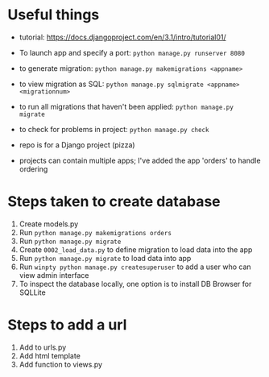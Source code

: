 # Useful things

* tutorial: https://docs.djangoproject.com/en/3.1/intro/tutorial01/
* To launch app and specify a port: `python manage.py runserver 8080`
* to generate migration: `python manage.py makemigrations <appname>`
* to view migration as SQL: `python manage.py sqlmigrate <appname> <migrationnum>`
* to run all migrations that haven't been applied: `python manage.py migrate`
* to check for problems in project: `python manage.py check`

* repo is for a Django project (pizza)
* projects can contain multiple apps; I've added the app 'orders' to handle ordering

# Steps taken to create database
1. Create models.py
2. Run `python manage.py makemigrations orders`
3. Run `python manage.py migrate`
4. Create `0002_load_data.py` to define migration to load data into the app
5. Run `python manage.py migrate` to load data into app
6. Run `winpty python manage.py createsuperuser` to add a user who can view admin interface
7. To inspect the database locally, one option is to install DB Browser for SQLLite

# Steps to add a url
1. Add to urls.py
2. Add html template
3. Add function to views.py
